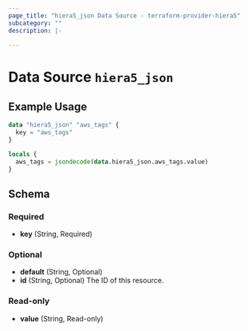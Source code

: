 ```yaml
---
page_title: "hiera5_json Data Source - terraform-provider-hiera5"
subcategory: ""
description: |-
  
---
```


# Data Source `hiera5_json`



## Example Usage

```terraform
data "hiera5_json" "aws_tags" {
  key = "aws_tags"
}

locals {
  aws_tags = jsondecode(data.hiera5_json.aws_tags.value)
}
```

## Schema

### Required

- **key** (String, Required)

### Optional

- **default** (String, Optional)
- **id** (String, Optional) The ID of this resource.

### Read-only

- **value** (String, Read-only)


